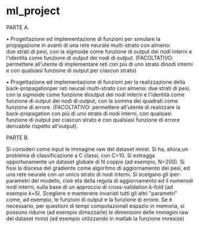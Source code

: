 # ml_project

PARTE A.

• Progettazione ed implementazione di funzioni per simulare la propagazione in avanti di una rete neurale multi-strato con almeno:   
  due strati di pesi, con  la  sigmoide come funzione di output dei nodi interni e l'identità come funzione di output dei nodi di output.
    (FACOLTATIVO: permettere all'utente di implementare reti con più di uno strato dinodi interni e con qualsiasi 
                  funzione di output per ciascun strato)

• Progettazione ed implementazione di funzioni per la realizzazione della back-propagationper reti neurali 
  multi-strato con almeno: 
  due strati di pesi, con la sigmoide come funzione dioutput dei nodi interni  e l'identità come funzione
  di output dei nodi di output, con la somma dei quadrati come funzione di errore.
    (FACOLTATIVO: permettere all'utente di realizzare la back-propagation con più di uno strato di nodi interni, con qualsiasi 
                  funzione di output per ciascun strato e con  qualsiasi funzione di errore derivabile rispetto all'output).

PARTE B.

  Si consideri come input le immagine raw del dataset mnist. Si ha, allora,un problema di classificazione a C classi, con C=10. 
  Si estragga opportunamente un dataset globale di N coppie (ad esempio, N=200). Si fissi la discesa del gradiente come algoritmo di
  aggiornamento dei pesi, ed una rete neurale con un unico strato di nodi interni. Si scelgano gli iper-parametri del modello, 
  cioè eta della regola di aggiornamento ed il numerodi nodi interni, sulla base di un approccio di cross-validation k-fold (ad esempio k=5).
  Scegliere e mantenere invariati tutti gli altri "parametri" come, ad esempio, le funzioni di output e la funzione di errore.
  Se è necessario, per questioni di tempi computazionali espazio in memoria, si possono ridurre (ad esempio dimezzarle) 
  le dimensioni delle immagini raw del dataset mnist (ad esempio utilizzando in matlab la funzione imresize)
